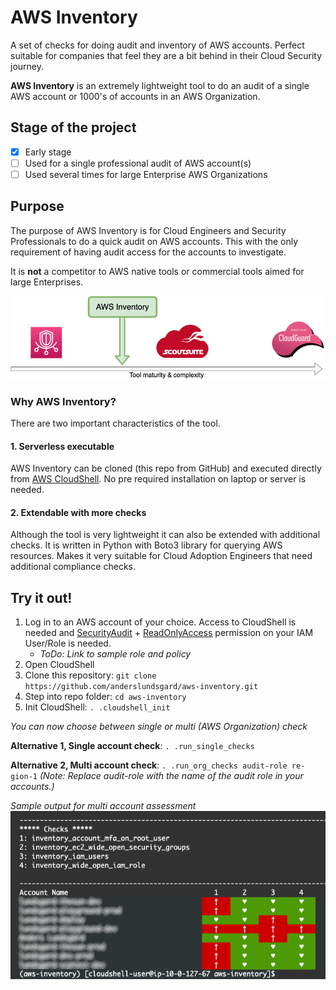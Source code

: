 # AWS Inventory
A set of checks for doing audit and inventory of AWS accounts. Perfect suitable for companies that feel they are a bit behind in their Cloud Security journey.  

**AWS Inventory** is an extremely lightweight tool to do an audit of a single AWS account or 1000's of accounts in an AWS Organization.  

## Stage of the project

- [x] Early stage
- [ ] Used for a single professional audit of AWS account(s)
- [ ] Used several times for large Enterprise AWS Organizations

## Purpose
The purpose of AWS Inventory is for Cloud Engineers and Security Professionals to do a quick audit on AWS accounts. This with the only requirement of having audit access for the accounts to investigate.  

It is **not** a competitor to AWS native tools or commercial tools aimed for large Enterprises.

![aws-inventory-image](position-aws-inventory.png)

### Why AWS Inventory?
There are two important characteristics of the tool.

#### 1. Serverless executable
AWS Inventory can be cloned (this repo from GitHub) and executed directly from [AWS CloudShell][1]. No pre required installation on laptop or server is needed.

#### 2. Extendable with more checks
Although the tool is very lightweight it can also be extended with additional checks. It is written in Python with Boto3 library for querying AWS resources. Makes it very suitable for Cloud Adoption Engineers that need additional compliance checks.


## Try it out!

1. Log in to an AWS account of your choice. Access to CloudShell is needed and [SecurityAudit][2] + [ReadOnlyAccess][3] permission on your IAM User/Role is needed. 
    - *ToDo: Link to sample role and policy*
2. Open CloudShell
3. Clone this repository: ```git clone https://github.com/anderslundsgard/aws-inventory.git```
4. Step into repo folder: ```cd aws-inventory```
5. Init CloudShell: ```. .cloudshell_init```  

*You can now choose between single or multi (AWS Organization) check*  

**Alternative 1, Single account check**: ```. .run_single_checks```  

**Alternative 2, Multi  account check**: ```. .run_org_checks audit-role re-gion-1``` *(Note: Replace audit-role with the name of the audit role in your accounts.)*

*Sample output for multi account assessment*
![Multi account check sample](./organization-scan-sample.png)


[1]: https://aws.amazon.com/cloudshell/
[2]: https://docs.aws.amazon.com/IAM/latest/UserGuide/access_policies_job-functions.html#jf_security-auditor
[3]: https://docs.aws.amazon.com/IAM/latest/UserGuide/access_policies_managed-vs-inline.html#aws-managed-policies
[4]: https://docs.aws.amazon.com/IAM/latest/UserGuide/access_policies_job-functions.html#jf_administrator
